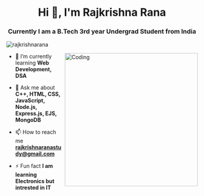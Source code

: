<h1 align="center">Hi 👋, I'm Rajkrishna Rana</h1>
<h3 align="center">Currently I am a B.Tech 3rd year Undergrad Student from India</h3>

<p align="left"> <img src="https://komarev.com/ghpvc/?username=rajkrishnarana&label=Profile%20views&color=0e75b6&style=flat" alt="rajkrishnarana" /> </p>
<img align="right" alt="Coding" width="350" src="https://cdn.dribbble.com/users/1708816/screenshots/15637256/media/f9826f0af8a49462f048262a8502035b.gif">

- 🌱 I’m currently learning **Web Development, DSA**

- 💬 Ask me about **C++, HTML, CSS, JavaScript, Node.js, Express.js, EJS, MongoDB**

- 📫 How to reach me **rajkrishnaranastudy@gmail.com**

- ⚡ Fun fact **I am learning Electronics but intrested in IT**


